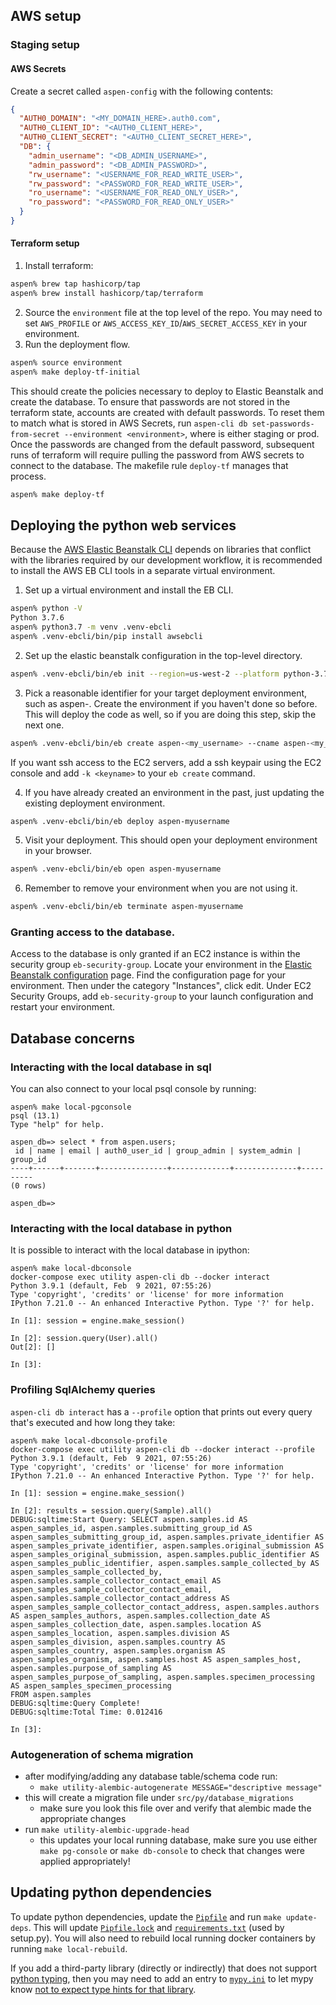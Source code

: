 ## AWS setup

### Staging setup

#### AWS Secrets

Create a secret called `aspen-config` with the following contents:

```json
{
  "AUTH0_DOMAIN": "<MY_DOMAIN_HERE>.auth0.com",
  "AUTH0_CLIENT_ID": "<AUTH0_CLIENT_HERE>",
  "AUTH0_CLIENT_SECRET": "<AUTH0_CLIENT_SECRET_HERE>",
  "DB": {
    "admin_username": "<DB_ADMIN_USERNAME>",
    "admin_password": "<DB_ADMIN_PASSWORD>",
    "rw_username": "<USERNAME_FOR_READ_WRITE_USER>",
    "rw_password": "<PASSWORD_FOR_READ_WRITE_USER>",
    "ro_username": "<USERNAME_FOR_READ_ONLY_USER>",
    "ro_password": "<PASSWORD_FOR_READ_ONLY_USER>"
  }
}
```

#### Terraform setup

1. Install terraform:

```bash
aspen% brew tap hashicorp/tap
aspen% brew install hashicorp/tap/terraform
```

2. Source the `environment` file at the top level of the repo. You may need to set `AWS_PROFILE` or `AWS_ACCESS_KEY_ID`/`AWS_SECRET_ACCESS_KEY` in your environment.
3. Run the deployment flow.

```bash
aspen% source environment
aspen% make deploy-tf-initial
```

This should create the policies necessary to deploy to Elastic Beanstalk and create the database. To ensure that passwords are not stored in the terraform state, accounts are created with default passwords. To reset them to match what is stored in AWS Secrets, run `aspen-cli db set-passwords-from-secret --environment <environment>`, where <environment> is either staging or prod. Once the passwords are changed from the default password, subsequent runs of terraform will require pulling the password from AWS secrets to connect to the database. The makefile rule `deploy-tf` manages that process.

```bash
aspen% make deploy-tf
```

## Deploying the python web services

Because the [AWS Elastic Beanstalk CLI](https://github.com/aws/aws-elastic-beanstalk-cli) depends on libraries that conflict with the libraries required by our development workflow, it is recommended to install the AWS EB CLI tools in a separate virtual environment.

1. Set up a virtual environment and install the EB CLI.

```bash
aspen% python -V
Python 3.7.6
aspen% python3.7 -m venv .venv-ebcli
aspen% .venv-ebcli/bin/pip install awsebcli
```

2. Set up the elastic beanstalk configuration in the top-level directory.

```bash
aspen% .venv-ebcli/bin/eb init --region=us-west-2 --platform python-3.7 aspen
```

3. Pick a reasonable identifier for your target deployment environment, such as aspen-<your-user-name>. Create the environment if you haven't done so before. This will deploy the code as well, so if you are doing this step, skip the next one.

```bash
aspen% .venv-ebcli/bin/eb create aspen-<my_username> --cname aspen-<my_username> --envvars AWS_REGION=us-west-2,FLASK_ENV=staging --instance_profile aspen-elasticbeanstalk-ec2-instance-profile
```

If you want ssh access to the EC2 servers, add a ssh keypair using the EC2 console and add `-k <keyname>` to your `eb create` command.

4. If you have already created an environment in the past, just updating the existing deployment environment.

```bash
aspen% .venv-ebcli/bin/eb deploy aspen-myusername
```

5. Visit your deployment. This should open your deployment environment in your browser.

```bash
aspen% .venv-ebcli/bin/eb open aspen-myusername
```

6. Remember to remove your environment when you are not using it.

```bash
aspen% .venv-ebcli/bin/eb terminate aspen-myusername
```

### Granting access to the database.

Access to the database is only granted if an EC2 instance is within the security group `eb-security-group`. Locate your environment in the [Elastic Beanstalk configuration](https://us-west-2.console.aws.amazon.com/elasticbeanstalk/home) page. Find the configuration page for your environment. Then under the category "Instances", click edit. Under EC2 Security Groups, add `eb-security-group` to your launch configuration and restart your environment.

## Database concerns

### Interacting with the local database in sql

You can also connect to your local psql console by running:

```
aspen% make local-pgconsole
psql (13.1)
Type "help" for help.

aspen_db=> select * from aspen.users;
 id | name | email | auth0_user_id | group_admin | system_admin | group_id
----+------+-------+---------------+-------------+--------------+----------
(0 rows)

aspen_db=>
```

### Interacting with the local database in python

It is possible to interact with the local database in ipython:

```
aspen% make local-dbconsole
docker-compose exec utility aspen-cli db --docker interact
Python 3.9.1 (default, Feb  9 2021, 07:55:26)
Type 'copyright', 'credits' or 'license' for more information
IPython 7.21.0 -- An enhanced Interactive Python. Type '?' for help.

In [1]: session = engine.make_session()

In [2]: session.query(User).all()
Out[2]: []

In [3]:
```

### Profiling SqlAlchemy queries

`aspen-cli db interact` has a `--profile` option that prints out every query that's executed and how long they take:

```
aspen% make local-dbconsole-profile
docker-compose exec utility aspen-cli db --docker interact --profile
Python 3.9.1 (default, Feb  9 2021, 07:55:26)
Type 'copyright', 'credits' or 'license' for more information
IPython 7.21.0 -- An enhanced Interactive Python. Type '?' for help.

In [1]: session = engine.make_session()

In [2]: results = session.query(Sample).all()
DEBUG:sqltime:Start Query: SELECT aspen.samples.id AS aspen_samples_id, aspen.samples.submitting_group_id AS aspen_samples_submitting_group_id, aspen.samples.private_identifier AS aspen_samples_private_identifier, aspen.samples.original_submission AS aspen_samples_original_submission, aspen.samples.public_identifier AS aspen_samples_public_identifier, aspen.samples.sample_collected_by AS aspen_samples_sample_collected_by, aspen.samples.sample_collector_contact_email AS aspen_samples_sample_collector_contact_email, aspen.samples.sample_collector_contact_address AS aspen_samples_sample_collector_contact_address, aspen.samples.authors AS aspen_samples_authors, aspen.samples.collection_date AS aspen_samples_collection_date, aspen.samples.location AS aspen_samples_location, aspen.samples.division AS aspen_samples_division, aspen.samples.country AS aspen_samples_country, aspen.samples.organism AS aspen_samples_organism, aspen.samples.host AS aspen_samples_host, aspen.samples.purpose_of_sampling AS aspen_samples_purpose_of_sampling, aspen.samples.specimen_processing AS aspen_samples_specimen_processing
FROM aspen.samples
DEBUG:sqltime:Query Complete!
DEBUG:sqltime:Total Time: 0.012416

In [3]:
```

### Autogeneration of schema migration

- after modifying/adding any database table/schema code run:
  - `make utility-alembic-autogenerate MESSAGE="descriptive message"`
- this will create a migration file under `src/py/database_migrations`
  - make sure you look this file over and verify that alembic made the appropriate changes
- run `make utility-alembic-upgrade-head`
  - this updates your local running database, make sure you use either `make pg-console` or `make db-console` to check that changes were applied appropriately!

## Updating python dependencies

To update python dependencies, update the [`Pipfile`](../../Pipfile) and run `make update-deps`. This will update [`Pipfile.lock`](../../src/py/Pipfile.lock) and [`requirements.txt`](../../src/py/requirements.txt) (used by setup.py).
You will also need to rebuild local running docker containers by running `make local-rebuild`.

If you add a third-party library (directly or indirectly) that does not support [python typing](https://docs.python.org/3/library/typing.html), then you may need to add an entry to [`mypy.ini`](../../mypy.ini) to let mypy know [not to expect type hints for that library](https://mypy.readthedocs.io/en/stable/running_mypy.html#missing-type-hints-for-third-party-library).
